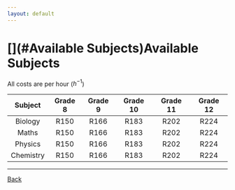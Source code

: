 ```yaml
---
layout: default
---
```


# [](#Available Subjects)Available Subjects

All costs are per hour ($h^{-1}$) 

| Subject      | Grade 8       | Grade 9		 |  Grade 10       |  Grade 11       |  Grade 12       |
|:------------:|:-------------:|:---------------:|:---------------:|:---------------:|:---------------:|
| Biology      | R150          | R166            |  R183           |  R202           |  R224           |
| Maths        | R150          | R166            |  R183           |  R202           |  R224           |
| Physics      | R150          | R166            |  R183           |  R202           |  R224           |
| Chemistry    | R150          | R166            |  R183           |  R202           |  R224           |


* * *
<a href="javascript:history.back()">Back</a>


